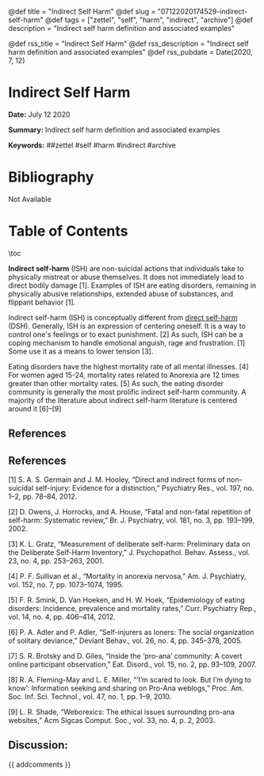 @def title = "Indirect Self Harm"
@def slug = "07122020174529-indirect-self-harm"
@def tags = ["zettel", "self", "harm", "indirect", "archive"]
@def description = "Indirect self harm definition and associated examples"

@def rss_title = "Indirect Self Harm"
@def rss_description = "Indirect self harm definition and associated examples"
@def rss_pubdate = Date(2020, 7, 12)


Indirect Self Harm
=========

**Date:** July 12 2020

**Summary:** Indirect self harm definition and associated examples

**Keywords:** ##zettel #self #harm #indirect #archive

Bibliography
==========

Not Available

Table of Contents
=========

\toc

**Indirect self-harm** (ISH) are non-suicidal actions that individuals take to physically mistreat or abuse themselves. It does not immediately lead to direct bodily damage [1]. Examples of ISH are eating disorders, remaining in physically abusive relationships, extended abuse of substances, and flippant behavior [1].

Indirect self-harm (ISH) is conceptually different from [direct self-harm](/07122020185239-direct-self-harm.md) (DSH). Generally, ISH is an expression of centering oneself. It is a way to control one's feelings or to exact punishment. [2] As such, ISH can be a coping mechanism to handle emotional anguish, rage and frustration. [1] Some use it as a means to lower tension [3].

Eating disorders have the highest mortality rate of all mental illnesses. [4] For women aged 15-24, mortality rates related to Anorexia are 12 times greater than other mortality rates. [5] As such, the eating disorder community is generally the most prolific indirect self-harm community. A majority of the literature about  indirect self-harm literature is centered around it [6]–[9]

## References

## References

[1] S. A. S. Germain and J. M. Hooley, “Direct and indirect forms of non-suicidal self-injury: Evidence for a distinction,” Psychiatry Res., vol. 197, no. 1–2, pp. 78–84, 2012.

[2] D. Owens, J. Horrocks, and A. House, “Fatal and non-fatal repetition of self-harm: Systematic review,” Br. J. Psychiatry, vol. 181, no. 3, pp. 193–199, 2002.

[3] K. L. Gratz, “Measurement of deliberate self-harm: Preliminary data on the Deliberate Self-Harm Inventory,” J. Psychopathol. Behav. Assess., vol. 23, no. 4, pp. 253–263, 2001.

[4] P. F. Sullivan et al., “Mortality in anorexia nervosa,” Am. J. Psychiatry, vol. 152, no. 7, pp. 1073–1074, 1995.

[5] F. R. Smink, D. Van Hoeken, and H. W. Hoek, “Epidemiology of eating disorders: Incidence, prevalence and mortality rates,” Curr. Psychiatry Rep., vol. 14, no. 4, pp. 406–414, 2012.

[6] P. A. Adler and P. Adler, “Self-injurers as loners: The social organization of solitary deviance,” Deviant Behav., vol. 26, no. 4, pp. 345–378, 2005.

[7] S. R. Brotsky and D. Giles, “Inside the ‘pro-ana’ community: A covert online participant observation,” Eat. Disord., vol. 15, no. 2, pp. 93–109, 2007.

[8] R. A. Fleming-May and L. E. Miller, “‘I’m scared to look. But I’m dying to know’: Information seeking and sharing on Pro-Ana weblogs,” Proc. Am. Soc. Inf. Sci. Technol., vol. 47, no. 1, pp. 1–9, 2010.

[9] L. R. Shade, “Weborexics: The ethical issues surrounding pro-ana websites,” Acm Sigcas Comput. Soc., vol. 33, no. 4, p. 2, 2003.
## Discussion: 

{{ addcomments }}
